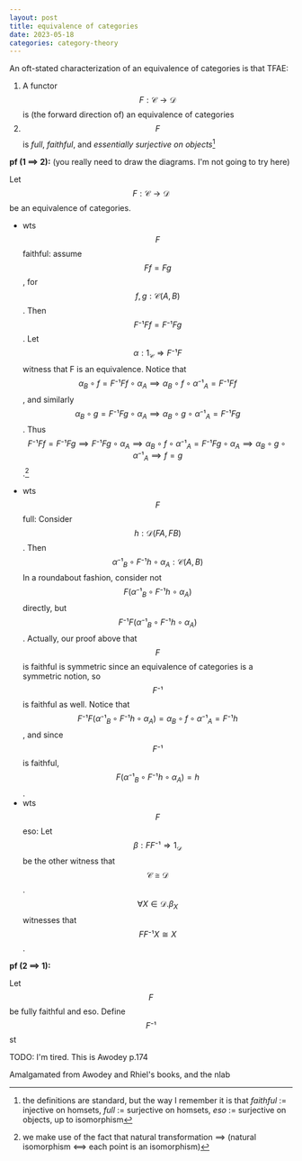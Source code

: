 ```yaml
---
layout: post
title: equivalence of categories
date: 2023-05-18
categories: category-theory
---
```

An oft-stated characterization of an equivalence of categories is that TFAE:
1. A functor $$F : \mathcal{C} → \mathcal{D}$$ is (the forward direction of) an equivalence of categories
2. $$F$$ is *full*, *faithful*, and *essentially surjective on objects*[^1]

[^1]: the definitions are standard, but the way I remember it is that *faithful* := injective on homsets, *full* := surjective on homsets, *eso* := surjective on objects, up to isomorphism

**pf (1 ⟹ 2):** (you really need to draw the diagrams. I'm not going to try here)

Let $$F : \mathcal{C} → \mathcal{D}$$ be an equivalence of categories.
- wts $$F$$ faithful: assume $$Ff = Fg$$, for $$f, g : \mathcal{C}(A, B)$$.
Then $$F⁻¹Ff = F⁻¹Fg$$.
Let $$α : 1_\mathcal{C} ⇒ F⁻¹F$$ witness that F is an equivalence.
Notice that $$α_B ∘ f = F⁻¹Ff ∘ α_A ⟹ α_B ∘ f ∘ α⁻¹_A = F⁻¹Ff$$,
and similarly $$α_B ∘ g = F⁻¹Fg ∘ α_A ⟹ α_B ∘ g ∘ α⁻¹_A = F⁻¹Fg$$.
Thus $$F⁻¹Ff = F⁻¹Fg ⟹ F⁻¹Fg ∘ α_A ⟹ α_B ∘ f ∘ α⁻¹_A = F⁻¹Fg ∘ α_A ⟹ α_B ∘ g ∘ α⁻¹_A ⟹ f = g$$.[^2]

[^2]: we make use of the fact that natural transformation ⟹ (natural isomorphism ⟺ each point is an isomorphism)

- wts $$F$$ full: Consider $$h : \mathcal{D}(FA, FB)$$.
Then $$α⁻¹_B ∘ F⁻¹h ∘ α_A : \mathcal{C}(A, B)$$
In a roundabout fashion, consider not $$F(α⁻¹_B ∘ F⁻¹h ∘ α_A)$$ directly,
but $$F⁻¹F(α⁻¹_B ∘ F⁻¹h ∘ α_A)$$.
Actually, our proof above that $$F$$ is faithful is symmetric since an equivalence of categories is a symmetric notion, so $$F⁻¹$$ is faithful as well.
Notice that $$F⁻¹F(α⁻¹_B ∘ F⁻¹h ∘ α_A) = α_B ∘ f ∘ α⁻¹_A = F⁻¹h$$,
and since $$F⁻¹$$ is faithful, $$F(α⁻¹_B ∘ F⁻¹h ∘ α_A) = h$$.
- wts $$F$$ eso:
Let $$β : FF⁻¹ ⇒ 1_\mathcal{D}$$ be the other witness that $$\mathcal{C} ≅ \mathcal{D}$$.
$$∀X ∈ \mathcal{D}. β_X$$ witnesses that $$FF⁻¹X ≅ X$$.

**pf (2 ⟹ 1):**

Let $$F$$ be fully faithful and eso.
Define $$F⁻¹$$ st

TODO: I'm tired. This is Awodey p.174

Amalgamated from Awodey and Rhiel's books, and the nlab

